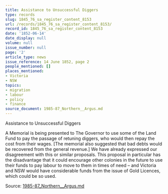 ```yaml
---
title: Assistance to Unsuccessful Diggers
type: records
slug: 1845_76_sa_register_content_8153
url: /records/1845_76_sa_register_content_8153/
record_id: 1845_76_sa_register_content_8153
date: '1852-06-14'
date_display: null
volume: null
issue_number: null
page: '2'
article_type: news
issue_reference: 14 June 1852, page 2
people_mentioned: []
places_mentioned:
- Victoria
- NSW
topics:
- migration
- labour
- policy
- finance
source_document: 1985-87_Northern__Argus.md
---
```


Assistance to Unsuccessful Diggers

A Memorial is being presented to The Governor to use some of the Land Fund to pay the passage of retuning diggers, who would then repay the cost from their wages.  [The memorial also suggested that bad debts would be recovered from the general revenue.]  We have already expressed our disagreement with this or similar proposals.  This proposal in particular has the disadvantage that it could encourage other colonies in the future to use their funds to pay labour to move to them in times of need – and Victoria and NSW would have considerable funds from the issue of Gold Licences, which could be so used.

Source: [1985-87_Northern__Argus.md](/downloads/markdown/1985-87_Northern__Argus.md)
